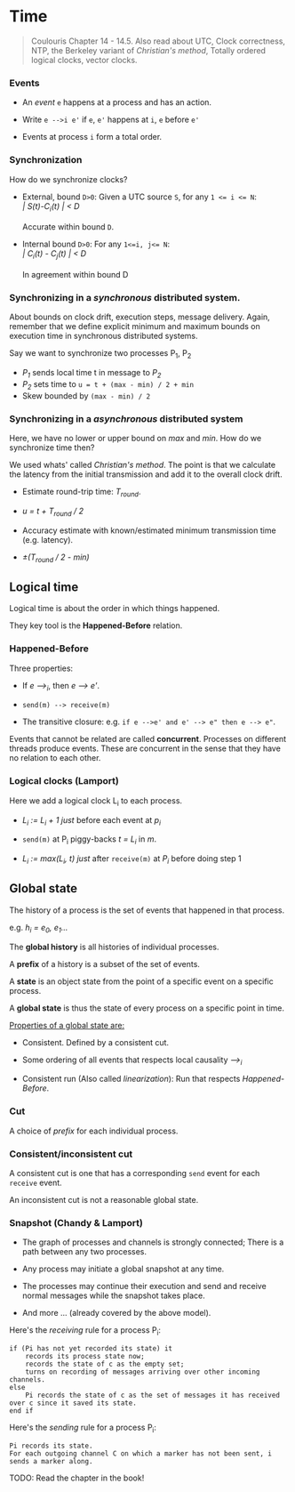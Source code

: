 # Time
> Coulouris Chapter 14 - 14.5. Also read about UTC, Clock correctness, NTP, the Berkeley variant of *Christian's method*, Totally ordered logical clocks, vector clocks.

### Events

- An *event* `e` happens at a process and has an action.

- Write `e -->i e'` if `e`, `e'` happens at `i`, `e` before `e'`

- Events at process `i` form a total order.

### Synchronization

How do we synchronize clocks?

- External, bound `D>0`: Given a UTC source `S`, for any `1 <= i <= N`:<br>
*| S(t)-C<sub>i</sub>(t) | < D* <br><br> Accurate within bound `D`.

- Internal bound `D>0`: For any `1<=i, j<= N`:<br>*| C<sub>i</sub>(t) - C<sub>j</sub>(t) | < D* <br><br>
In agreement within bound D

### Synchronizing in a *synchronous* distributed system.

About bounds on clock drift, execution steps, message delivery.
Again, remember that we define explicit minimum and maximum bounds on execution time in synchronous distributed systems.

Say we want to synchronize two processes P<sub>1</sub>, P<sub>2</sub>

- *P<sub>1</sub>* sends local time t in message to *P<sub>2</sub>*
- *P<sub>2</sub>* sets time to `u = t + (max - min) / 2 + min`
- Skew bounded by `(max - min) / 2`

### Synchronizing in a *asynchronous* distributed system

Here, we have no lower or upper bound on *max* and *min*. How do we synchronize time then?

We used whats' called *Christian's method*.
The point is that we calculate the latency from the initial transmission and add it to the overall clock drift.

- Estimate round-trip time: *T<sub>round</sub>*.

- *u = t + T<sub>round</sub> / 2*

- Accuracy estimate with known/estimated minimum transmission time (e.g. latency).

- *±(T<sub>round</sub> / 2 - min)*

## Logical time

Logical time is about the order in which things happened.

They key tool is the **Happened-Before** relation.

### Happened-Before

Three properties:

- If *e --><sub>i</sub>*, then *e --> e'*.

- `send(m) --> receive(m)`

- The transitive closure: e.g. `if e -->e' and e' --> e" then e --> e"`.

Events that cannot be related are called **concurrent**. Processes on different threads produce events. These are concurrent in the sense that they have no relation to each other.

### Logical clocks (Lamport)
Here we add a logical clock L<sub>i</sub> to each process.

- *L<sub>i</sub> := L<sub>i</sub> + 1 just* before each event at *p<sub>i</sub>*

- `send(m)` at P<sub>i</sub> piggy-backs *t = L<sub>i</sub>* in *m*.

- *L<sub>i</sub> := max(L<sub>i</sub>, t) just* after `receive(m)` at *P<sub>i</sub>* before doing step 1

## Global state

The history of a process is the set of events that happened in that process.

e.g. *h<sub>i</sub> = e<sub>0</sub>, e<sub>1</sub>...*

The **global history** is all histories of individual processes.

A **prefix** of a history is a subset of the set of events.

A **state** is an object state from the point of a specific event on a specific process.

A **global state** is thus the state of every process on a specific point in time.

<u>Properties of a global state are:</u>

- Consistent. Defined by a consistent cut.

- Some ordering of all events that respects local causality *--><sub>i</sub>*

- Consistent run (Also called *linearization*): Run that respects *Happened-Before*.

### Cut

A choice of *prefix* for each individual process.

### Consistent/inconsistent cut

A consistent cut is one that has a corresponding `send` event for each `receive` event.

An inconsistent cut is not a reasonable global state.

### Snapshot (Chandy & Lamport)

- The graph of processes and channels is strongly connected; There is a path between any two processes.

- Any process may initiate a global snapshot at any time.

- The processes may continue their execution and send and receive normal messages while the snapshot takes place.

- And more ... (already covered by the above model).

Here's the *receiving* rule for a process P<sub>i</sub>:

```
if (Pi has not yet recorded its state) it
	records its process state now;
	records the state of c as the empty set;
	turns on recording of messages arriving over other incoming channels.
else
	Pi records the state of c as the set of messages it has received over c since it saved its state.
end if
```

Here's the *sending* rule for a process P<sub>i</sub>:

```
Pi records its state.
For each outgoing channel C on which a marker has not been sent, i sends a marker along.
```

TODO: Read the chapter in the book!
